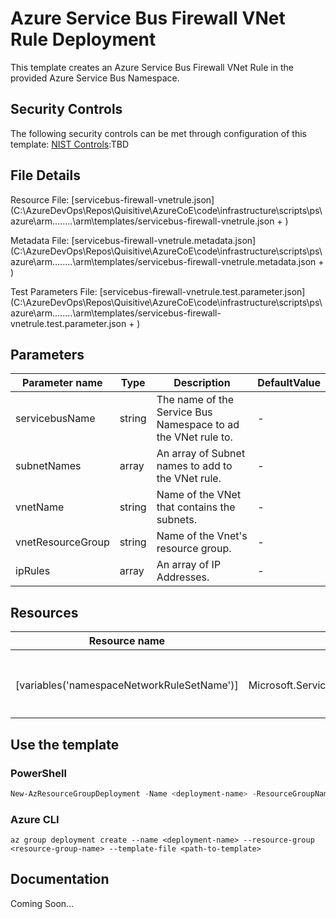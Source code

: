 # Azure Service Bus Firewall VNet Rule Deployment

This template creates an Azure Service Bus Firewall VNet Rule in the provided Azure Service Bus Namespace.

## Security Controls

The following security controls can be met through configuration of this template:
      [NIST Controls](security-controls.md):TBD

## File Details

Resource File: [servicebus-firewall-vnetrule.json](C:\AzureDevOps\Repos\Quisitive\AzureCoE\code\infrastructure\scripts\ps\azure\arm\..\..\..\..\arm\templates/servicebus-firewall-vnetrule.json + )

Metadata File: [servicebus-firewall-vnetrule.metadata.json](C:\AzureDevOps\Repos\Quisitive\AzureCoE\code\infrastructure\scripts\ps\azure\arm\..\..\..\..\arm\templates/servicebus-firewall-vnetrule.metadata.json + )

Test Parameters File: [servicebus-firewall-vnetrule.test.parameter.json](C:\AzureDevOps\Repos\Quisitive\AzureCoE\code\infrastructure\scripts\ps\azure\arm\..\..\..\..\arm\templates/servicebus-firewall-vnetrule.test.parameter.json + )

## Parameters

Parameter name | Type | Description | DefaultValue
-------------- | ---- | ----------- | ------------
servicebusName | string | The name of the Service Bus Namespace to ad the VNet rule to. | -
subnetNames    | array | An array of Subnet names to add to the VNet rule. | -
vnetName       | string | Name of the VNet that contains the subnets. | -
vnetResourceGroup | string | Name of the Vnet's resource group. | -
ipRules        | array | An array of IP Addresses. | -

## Resources

Resource name | Type | ApiVersion
------------- | ---- | ----------
              |      |
              |      |
              |      |
              |      |
[variables('namespaceNetworkRuleSetName')] | Microsoft.ServiceBus/namespaces/networkruleset | 2018-01-01-preview
              |      |
              |      |
              |      |

## Use the template

### PowerShell

```powershell
New-AzResourceGroupDeployment -Name <deployment-name> -ResourceGroupName <resource-group-name> -TemplateFile <path-to-template>
```

### Azure CLI

```text
az group deployment create --name <deployment-name> --resource-group <resource-group-name> --template-file <path-to-template>
```

## Documentation

Coming Soon...
